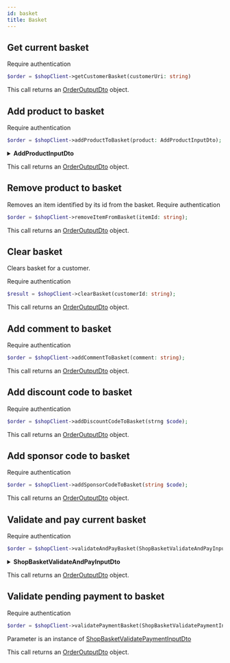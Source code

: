 ```yaml
---
id: basket
title: Basket
---
```


## Get current basket

<span class="badge badge--warning">Require authentication</span>

```php
$order = $shopClient->getCustomerBasket(customerUri: string)
```

This call returns an [OrderOutputDto](../shop-types#OrderDto) object.

## Add product to basket

<span class="badge badge--warning">Require authentication</span>

```php
$order = $shopClient->addProductToBasket(product: AddProductInputDto);
```

<details>
<summary><b>AddProductInputDto</b></summary>

| Fields              |                                             Type                                             |      Required      | Description                                |
| ------------------- | :------------------------------------------------------------------------------------------: | :----------------: | ------------------------------------------ |
| **organizationUri** |                                            string                                            | :white_check_mark: | The identifier of the **advertisement**    |
| **orderId**         |                                            string                                            |        :x:         | The uri of the **advertisment**            |
| **lattitude**       |                                            float                                             |        :x:         | The name of the **advertisement**          |
| **longitude**       |                                            float                                             |        :x:         | TODO                                       |
| **productId**       |                 [OrganizationOutputDto](../shop-types#OrganizationOutputDto)                 | :white_check_mark: | The organization associated to the order   |
| **orderQuantity**   |                                           integer                                            | :white_check_mark: | The customer associated to the order       |
| **options**         |   [ShopBasketAddProductOptionInputDto[]](../shop-types#ShopBasketAddProductOptionInputDto)   |        :x:         | The number of the order                    |
| **schedules**       | [ShopBasketAddProductScheduleInputDto[]](../shop-types#ShopBasketAddProductScheduleInputDto) |        :x:         | Number of day of the order                 |
| **offerId**         |                                            string                                            |        :x:         | Type of the order                          |
| **metadatas**       |                                            mixed                                             |        :x:         | The means of payment used                  |
| **customerUri**     |                                            string                                            |        :x:         | Payments associated to the order           |
| **isFreeTrial**     |                                           boolean                                            |        :x:         | The accepted offer associated to the order |

</details>

This call returns an [OrderOutputDto](../shop-types#OrderDto) object.

## Remove product to basket

Removes an item identified by its id from the basket.
<span class="badge badge--warning">Require authentication</span>

```php
$order = $shopClient->removeItemFromBasket(itemId: string);
```

This call returns an [OrderOutputDto](../shop-types#OrderDto) object.

## Clear basket

Clears basket for a customer.

<span class="badge badge--warning">Require authentication</span>

```php
$result = $shopClient->clearBasket(customerId: string);
```

This call returns an [OrderOutputDto](../shop-types#OrderDto) object.

## Add comment to basket

<span class="badge badge--warning">Require authentication</span>

```php
$order = $shopClient->addCommentToBasket(comment: string);
```

This call returns an [OrderOutputDto](../shop-types#OrderDto) object.

## Add discount code to basket

<span class="badge badge--warning">Require authentication</span>

```php
$order = $shopClient->addDiscountCodeToBasket(strng $code);
```

This call returns an [OrderOutputDto](../shop-types#OrderDto) object.

## Add sponsor code to basket

<span class="badge badge--warning">Require authentication</span>

```php
$order = $shopClient->addSponsorCodeToBasket(string $code);
```

This call returns an [OrderOutputDto](../shop-types#OrderDto) object.

## Validate and pay current basket

<span class="badge badge--warning">Require authentication</span>

```php
$order = $shopClient->validateAndPayBasket(ShopBasketValidateAndPayInputDto $validation)
```

<details>
<summary><b>ShopBasketValidateAndPayInputDto</b></summary>

ShopBasketValidateAndPayInputDto extends [ShopBasketValidatePaymentInputDto](../shop-types#ShopBasketValidatePaymentInputDto)

| Fields             |                      Type                      |      Required      | Description                         |
| ------------------ | :--------------------------------------------: | :----------------: | ----------------------------------- |
| **meansOfPayment** | [MeansOfPayment](../shop-types#MeansOfPayment) | :white_check_mark: | The identifier of the advertisement |

</details>

This call returns an [OrderOutputDto](../shop-types#OrderDto) object.

## Validate pending payment to basket

<span class="badge badge--warning">Require authentication</span>

```php
$order = $shopClient->validatePaymentBasket(ShopBasketValidatePaymentInputDto $validation)

```

Parameter is an instance of [ShopBasketValidatePaymentInputDto](../shop-types#ShopBasketValidatePaymentInputDto)

This call returns an [OrderOutputDto](../shop-types#OrderDto) object.
